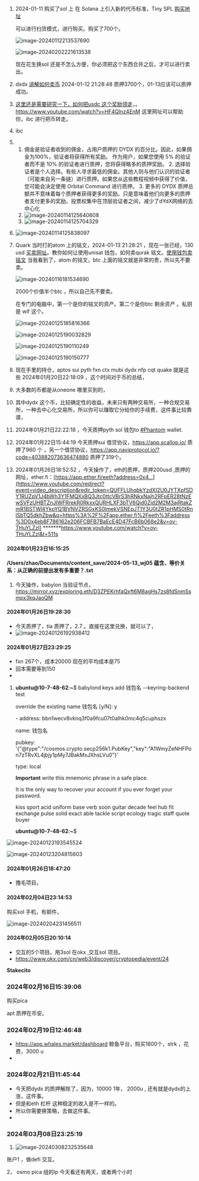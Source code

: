 1. 2024-01-11  购买了sol 上 在 Solana 上引入新的代币标准，Tiny SPL [购买地址](https://magiceden.io/marketplace/deez_nuts)

    可以进行扫货模式，进行购买。购买了700个。

    ![image-20240112213537690](image-20240112213537690.png)

    ![image-20240202221613538](购买币记录.assets/image-20240202221613538.png)

    现在花生换sol 还是不怎么方便，你必须把这个东西合并之后，才可以进行卖出。

2. dxdx [讲解如何卖币](https://www.youtube.com/watch?v=UbbOtolVLTY )  2024-01-12 21:28:48  质押3700个，01-13应该可以质押成功。

3. <u>这里还是需要研究一下，如何把usdc 这个奖励领走</u>，。https://www.youtube.com/watch?v=HF4Qlnz4EnM   这里网址可以帮助你，ibc  进行把币转走。

4. ibc 

5. 1. 佣金是验证者收到的佣金，占用户质押的 DYDX 的百分比。因此，如果佣金为100%，验证者将获得所有奖励。 作为用户，如果您使用 5% 的验证者而不是 10% 的验证者进行质押，您将获得略多的质押奖励。 2. 选择验证者是个人选择。有些人寻求最低的佣金。其他人则与他们认识的验证者（可能来自另一条链）进行质押。如果您从这些教程视频中获得了价值，您可能会决定使用 Orbital Command 进行质押。 3. 更多的 DYDX 质押总额并不意味着每个质押者获得更多的奖励。只是意味着他们向更多的质押者支付更多的奖励。投票权集中在顶层验证者之间，减少了dYdX网络的去中心化
    2. ![image-20240114125640608](image-20240114125640608.png)
    3. ![image-20240114125704329](image-20240114125704329.png)

    

6. ![image-20240114125838097](image-20240114125838097.png)

7. Quark 当时打的atom 上的铭文，2024-01-13 21:28:21 ，现在一张已经，130 usd  [买卖网址](https://bitatom.io/token/quark)。教你如何让使用unisat 钱包，如何卖qurak 铭文。[使用钱包卖铭文](https://www.youtube.com/watch?v=CpJSJ9b_WLw)   当我看到了，atom 的铭文，btc 上面的铭文就是非常的贵，所以先不要卖。

   ![image-20240116181534690](image-20240116181534690.png)

   2000个价值半个btc ，所以自己先不要卖。

   在专门的电脑中，第一个是你的铭文的资产。第二个是你btc 剩余资产 。私钥是 wif  这个。

   ![image-20240125185816366](image-20240125185816366.png)

   ![image-20240125190032829](image-20240125190032829.png)

   ![image-20240125190110249](image-20240125190110249.png)

   ![image-20240125190150777](image-20240125190150777.png)

8. 现在手里的持仓，aptos  sui   pyth  fxn  ctx mubi  dydx  nfp  cqt  quake 就是这些 2024年01月20日22:18:09 ，这个时间对于币的总结，

9. 大多数的币都是从oneone 哪里买到的，

10. 其中dydx 这个币，比较确定性的收益，未来只有两种交易所，一种合规交易所，一种去中心化交易所，所以你可以赚取它分给你的手续费，这件事比较靠谱，

11. 2024年01月21日22:22:18  ，今天质押pyth   sol  钱包to [#Phantom](https://twitter.com/hashtag/Phantom?src=hashtag_click) wallet.  

12. 2024年01月22日15:44:19   今天质押sui  借贷协议，https://app.scallop.io/   质押了960 个 ，另一个借贷协议，https://app.naviprotocol.io/?code=403882073636474880  质押了319个。 

13. 2024年01月26日18:52:52 ，今天操作了，eth的质押，质押200usd ,质押的网址，ether.fi：[https://app.ether.fi/eeth?address=0x4...](https://www.youtube.com/redirect?event=video_description&redir_token=QUFFLUhqbkYzdXI2U0JYTXpfSDY1RUZpV1J4bWh3Y1FMQXxBQ3Jtc0ttcVBrS3hRNkxNajh2RFpER28tNzEwSVFzUHBTZnJIWFRrekR0RkxxQURHLXF3bTV6Qjd0Zjd2M2M3ajRtakZmR1BSTWl4YkpYQ1BVNVZRSGxKS0lmekVSNEpJT1Y3U0tZR1pHMS0tRnlSbTQ5dkhZbw&q=https%3A%2F%2Fapp.ether.fi%2Feeth%3Faddress%3D0x4eb8F786162e206FCBFB7BaEcE4D47FcB6b068e2&v=ov-THuYLZzI)
    *******https://www.youtube.com/watch?v=ov-THuYLZzI&t=511s

#### 2024年01月23日16:15:25  

#### /Users/zhao/Documents/content_save/2024-05-13_wj05 蕴含、等价关系：从正确的前提出发有多重要？.txt

1. 今天操作，babylon  当验证节点， https://mirror.xyz/exploring.eth/D3ZPEKrhfaQxft6M8agHs7zs8fdSnmSsmpx3kqJaoQM    

#### 2024年01月26日19:28:30

+ 今天质押了，tia  质押了，2.7 。直接在这里兑换，就可以了，
+ ![image-20240126192938412](购买币记录.assets/image-20240126192938412.png)

#### 2024年01月27日23:29:25

+ fxn 267个，成本20000    现在的平均成本是75 
+ 回本需要等到150 
+ 

1. **ubuntu@10-7-48-62**:**~**$ babylond keys add 钱包名 --keyring-backend test

   override the existing name 钱包名 [y/N]: y

   

   \- address: bbn1wecv8vknq3f0a9fcu07t0alhk0mc4q5cuphszx

    name: 钱包名

    pubkey: '{"@type":"/cosmos.crypto.secp256k1.PubKey","key":"A1WmyZeNHFPon7zTRvXL4jbjy1pMy7JBakMxJXhsLVu0"}'

    type: local

   

   

   **Important** write this mnemonic phrase in a safe place.

   It is the only way to recover your account if you ever forget your password.

   

   kiss sport acid uniform base verb soon guitar decade feel hub fit exchange pulse solid exact able tackle script ecology tragic staff quote buyer

   **ubuntu@10-7-48-62**:**~**$ 


![image-20240123193545524](image-20240123193545524.png)

![image-20240123204815603](image-20240123204815603.png)

#### 2024年01月26日18:47:20  

+ 撸毛项目。

####  2024年02月04日23:14:53

购买sol 手机，有邮件，

![image-20240204231456511](购买币记录.assets/image-20240204231456511.png)

#### 2024年02月05日20:10:14

+ 交互的5个项目。用3sol  在okx ,交互sol 项目。
+ https://www.okx.com/cn/web3/discover/cryptopedia/event/24



**Stakecito**

### 2024年02月16日15:39:06

购买pica 

apt 质押在币安。

###  2024年02月19日12:46:48

+ https://app.whales.market/dashboard   鲸鱼平台，购买1800个，strk ，花费，3000 u  
+ 

### 2024年02月21日11:45:44 

+ 今天把dydx 的质押解除了，因为，10000   1年， 2000u , 还有就是dydx的上涨，这件事。
+ 但是和eth 杠杆 这种稳定的收入是不一样的。
+ 所以你需要换策略，去做这件事。
+ 

### 2024年03月08日23:25:19

1. ![image-20240308232535648](购买币记录.assets/image-20240308232535648.png)

账户1 ，做defi 交互。

2， osmo  pica  组的lp  今天看还有两天，或者两个小时

